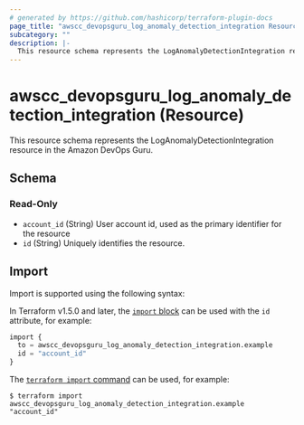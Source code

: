 ```yaml
---
# generated by https://github.com/hashicorp/terraform-plugin-docs
page_title: "awscc_devopsguru_log_anomaly_detection_integration Resource - terraform-provider-awscc"
subcategory: ""
description: |-
  This resource schema represents the LogAnomalyDetectionIntegration resource in the Amazon DevOps Guru.
---
```


# awscc_devopsguru_log_anomaly_detection_integration (Resource)

This resource schema represents the LogAnomalyDetectionIntegration resource in the Amazon DevOps Guru.



<!-- schema generated by tfplugindocs -->
## Schema

### Read-Only

- `account_id` (String) User account id, used as the primary identifier for the resource
- `id` (String) Uniquely identifies the resource.

## Import

Import is supported using the following syntax:

In Terraform v1.5.0 and later, the [`import` block](https://developer.hashicorp.com/terraform/language/import) can be used with the `id` attribute, for example:

```terraform
import {
  to = awscc_devopsguru_log_anomaly_detection_integration.example
  id = "account_id"
}
```

The [`terraform import` command](https://developer.hashicorp.com/terraform/cli/commands/import) can be used, for example:

```shell
$ terraform import awscc_devopsguru_log_anomaly_detection_integration.example "account_id"
```
